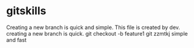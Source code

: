 # gitskills
Creating a new branch is quick and simple.
This file is created by dev.
creating a new branch is quick.
git checkout -b feature1
git zzmtkj simple and fast


